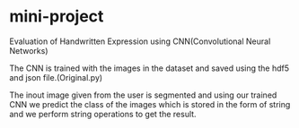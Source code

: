 # mini-project

Evaluation of Handwritten Expression using CNN(Convolutional Neural Networks)

The CNN is trained with the images in the dataset and saved using the hdf5 and json file.(Original.py)

The inout image given from the user is segmented and using our trained CNN we predict the class of the images 
which is stored in the form of string and we perform string operations to get the result.
